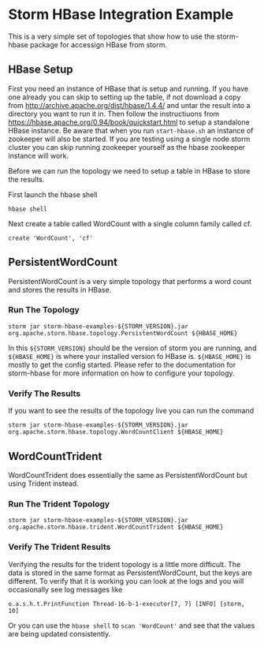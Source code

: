 # Storm HBase Integration Example 

This is a very simple set of topologies that show how to use the storm-hbase package for accessign HBase from storm.

## HBase Setup

First you need an instance of HBase that is setup and running.  If you have one already you can skip to setting up the table, if not download a copy from http://archive.apache.org/dist/hbase/1.4.4/ and untar the result into a directory you want to run it in. Then follow the instructiuons from https://hbase.apache.org/0.94/book/quickstart.html to setup a standalone HBase instance.  Be aware that when you run `start-hbase.sh` an instance of zookeeper will also be started.  If you are testing using a single node storm cluster you can skip running zookeeper yourself as the hbase zookeeper instance will work.

Before we can run the topology we need to setup a table in HBase to store the results. 

First launch the hbase shell

```
hbase shell
```

Next create a table called WordCount with a single column family called cf.

```
create 'WordCount', 'cf'
```

## PersistentWordCount

PersistentWordCount is a very simple topology that performs a word count and stores the results in HBase.

### Run The Topology

```
storm jar storm-hbase-examples-${STORM_VERSION}.jar org.apache.storm.hbase.topology.PersistentWordCount ${HBASE_HOME}
```

In this `${STORM_VERSION}` should be the version of storm you are running, and `${HBASE_HOME}` is where your installed version fo HBase is.  `${HBASE_HOME}` is mostly to get the config started.  Please refer to the documentation for storm-hbase for more information on how to configure your topology.

### Verify The Results

If you want to see the results of the topology live you can run the command

```
storm jar storm-hbase-examples-${STORM_VERSION}.jar org.apache.storm.hbase.topology.WordCountClient ${HBASE_HOME}
```

## WordCountTrident

WordCountTrident does essentially the same as PersistentWordCount but using Trident instead.

### Run The Trident Topology

```
storm jar storm-hbase-examples-${STORM_VERSION}.jar org.apache.storm.hbase.trident.WordCountTrident ${HBASE_HOME}
```

### Verify The Trident Results

Verifying the results for the trident topology is a little more difficult.  The data is stored in the same format as PersistentWordCount, but the keys are different.  To verify that it is working you can look at the logs and you will occasionally see log messages like

```
o.a.s.h.t.PrintFunction Thread-16-b-1-executor[7, 7] [INFO] [storm, 10]
```

Or you can use the `hbase shell` to `scan 'WordCount'` and see that the values are being updated consistently.

